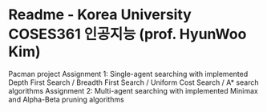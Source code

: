 # **Readme - Korea University COSES361 인공지능 (prof. HyunWoo Kim)**
Pacman project
Assignment 1: Single-agent searching with implemented Depth First Search / Breadth First Search / Uniform Cost Search / A* search algorithms
Assignment 2: Multi-agent searching with implemented Minimax and Alpha-Beta pruning algorithms
